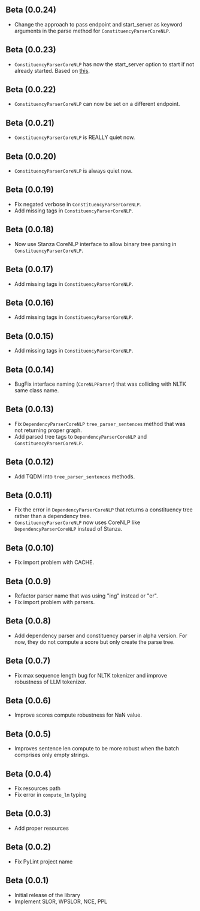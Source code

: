 ## Beta (0.0.24)

- Change the approach to pass endpoint and start_server as keyword arguments in the parse method
  for `ConstituencyParserCoreNLP`.

## Beta (0.0.23)

- `ConstituencyParserCoreNLP` has now the start_server option to start if not already started. Based
  on [this](https://github.com/stanfordnlp/stanza/issues/810).

## Beta (0.0.22)

- `ConstituencyParserCoreNLP` can now be set on a different endpoint.

## Beta (0.0.21)

- `ConstituencyParserCoreNLP` is REALLY quiet now.

## Beta (0.0.20)

- `ConstituencyParserCoreNLP` is always quiet now.

## Beta (0.0.19)

- Fix negated verbose in `ConstituencyParserCoreNLP`.
- Add missing tags in `ConstituencyParserCoreNLP`.

## Beta (0.0.18)

- Now use Stanza CoreNLP interface to allow binary tree parsing in `ConstituencyParserCoreNLP`.

## Beta (0.0.17)

- Add missing tags in `ConstituencyParserCoreNLP`.

## Beta (0.0.16)

- Add missing tags in `ConstituencyParserCoreNLP`.

## Beta (0.0.15)

- Add missing tags in `ConstituencyParserCoreNLP`.

## Beta (0.0.14)

- BugFix interface naming (`CoreNLPParser`) that was colliding with NLTK same class name.

## Beta (0.0.13)

- Fix `DependencyParserCoreNLP` `tree_parser_sentences` method that was not returning proper graph.
- Add parsed tree tags to `DependencyParserCoreNLP` and `ConstituencyParserCoreNLP`.

## Beta (0.0.12)

- Add TQDM into `tree_parser_sentences` methods.

## Beta (0.0.11)

- Fix the error in `DependencyParserCoreNLP` that returns a constituency tree rather than a dependency tree.
- `ConstituencyParserCoreNLP` now uses CoreNLP like `DependencyParserCoreNLP` instead of Stanza.

## Beta (0.0.10)

- Fix import problem with CACHE.

## Beta (0.0.9)

- Refactor parser name that was using "ing" instead or "er".
- Fix import problem with parsers.

## Beta (0.0.8)

- Add dependency parser and constituency parser in alpha version. For now, they do not compute a score but only create
  the parse tree.

## Beta (0.0.7)

- Fix max sequence length bug for NLTK tokenizer and improve robustness of LLM tokenizer.

## Beta (0.0.6)

- Improve scores compute robustness for NaN value.

## Beta (0.0.5)

- Improves sentence len compute to be more robust when the batch comprises only empty strings.

## Beta (0.0.4)

- Fix resources path
- Fix error in `compute_lm` typing

## Beta (0.0.3)

- Add proper resources

## Beta (0.0.2)

- Fix PyLint project name

## Beta (0.0.1)

- Initial release of the library
- Implement SLOR, WPSLOR, NCE, PPL
